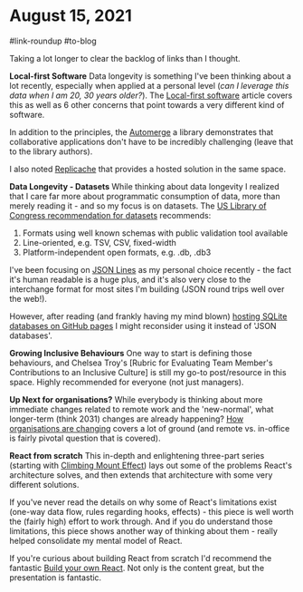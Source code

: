 # August 15, 2021

#link-roundup #to-blog

Taking a lot longer to clear the backlog of links than I thought.

**Local-first Software**
Data longevity is something I've been thinking about a lot recently, especially when applied at a personal level (_can I leverage this data when I am 20, 30 years older?_).  The [Local-first software](https://www.inkandswitch.com/local-first.html) article covers this as well as 6 other concerns that point towards a very different kind of software.

In addition to the principles, the [Automerge](https://github.com/automerge/automerge) a library demonstrates that collaborative applications don't have to be incredibly challenging (leave that to the library authors).

I also noted [Replicache](https://doc.replicache.dev/how-it-works) that provides a hosted solution in the same space.

**Data Longevity - Datasets**
While thinking about data longevity I realized that I care far more about programmatic consumption of data, more than merely reading it - and so my focus is on datasets.  The [US Library of Congress recommendation for datasets](https://www.loc.gov/preservation/resources/rfs/data.html) recommends:

1. Formats using well known schemas with public validation tool available
1. Line-oriented, e.g. TSV, CSV, fixed-width
1. Platform-independent open formats, e.g. .db, .db3

I've been focusing on [JSON Lines](https://jsonlines.org/) as my personal choice recently - the fact it's human readable is a huge plus, and it's also very close to the interchange format for most sites I'm building (JSON round trips well over the web!).

However, after reading (and frankly having my mind blown) [hosting SQLite databases on GitHub pages](https://phiresky.github.io/blog/2021/hosting-sqlite-databases-on-github-pages/) I might reconsider using it instead of 'JSON databases'.

**Growing Inclusive Behaviours**
One way to start is defining those behaviours, and Chelsea Troy's [Rubric for Evaluating Team Member's Contributions to an Inclusive Culture] is still my go-to post/resource in this space.  Highly recommended for everyone (not just managers).

**Up Next for organisations?**
While everybody is thinking about more immediate changes related to remote work and the 'new-normal', what longer-term (think 2031) changes are already happening?  [How organisations are changing](https://swardley.medium.com/how-organisations-are-changing-cf80f3e2300) covers a lot of ground (and remote vs. in-office is fairly pivotal question that is covered).

**React from scratch**
This in-depth and enlightening three-part series (starting with [Climbing Mount Effect](https://acko.net/blog/climbing-mt-effect/)) lays out some of the problems React's architecture solves, and then extends that architecture with some very different solutions.

If you've never read the details on why some of React's limitations exist (one-way data flow, rules regarding hooks, effects) - this piece is well worth the (fairly high) effort to work through.  And if you do understand those limitations, this piece shows another way of thinking about them - really helped consolidate my mental model of React.

If you're curious about building React from scratch I'd recommend the fantastic [Build your own React](https://pomb.us/build-your-own-react/).  Not only is the content great, but the presentation is fantastic.